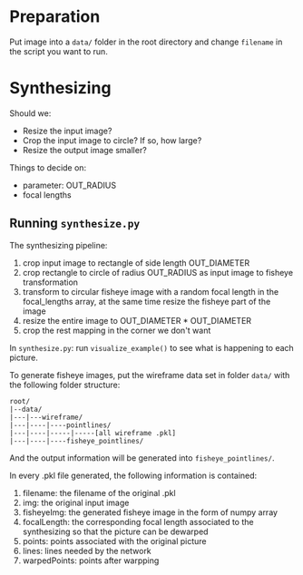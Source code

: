 # Preparation

Put image into a `data/` folder in the root directory and change `filename` in the script you want to run.

# Synthesizing

Should we:
- Resize the input image?
- Crop the input image to circle? If so, how large?
- Resize the output image smaller?

Things to decide on:
- parameter: OUT_RADIUS
- focal lengths

## Running `synthesize.py`

The synthesizing pipeline:
1. crop input image to rectangle of side length OUT_DIAMETER
2. crop rectangle to circle of radius OUT_RADIUS as input image to fisheye transformation
3. transform to circular fisheye image with a random focal length in the focal_lengths array, at the same time resize the fisheye part of the image
4. resize the entire image to OUT_DIAMETER * OUT_DIAMETER
5. crop the rest mapping in the corner we don't want

In `synthesize.py`: run `visualize_example()` to see what is happening to each picture.

To generate fisheye images, put the wireframe data set in folder `data/` with the following folder structure:

```
root/
|--data/
|---|---wireframe/
|---|----|----pointlines/
|---|----|-----|-----[all wireframe .pkl]
|---|----|----fisheye_pointlines/

```

And the output information will be generated into `fisheye_pointlines/`.

In every .pkl file generated, the following information is contained:
1. filename: the filename of the original .pkl
2. img: the original input image
3. fisheyeImg: the generated fisheye image in the form of numpy array
4. focalLength: the corresponding focal length associated to the synthesizing so that the picture can be dewarped
5. points: points associated with the original picture
6. lines: lines needed by the network
7. warpedPoints: points after warpping
